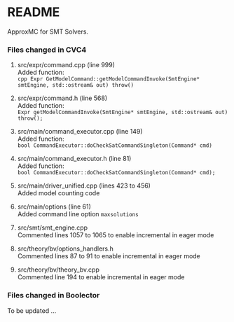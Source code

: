 # README #

ApproxMC for SMT Solvers.

### Files changed in CVC4 ###

  1. src/expr/command.cpp (line 999)  
     Added function:  
``` cpp Expr GetModelCommand::getModelCommandInvoke(SmtEngine* smtEngine, std::ostream& out) throw() ```

  2. src/expr/command.h (line 568)  
     Added function:  
     `Expr getModelCommandInvoke(SmtEngine* smtEngine, std::ostream& out) throw();`

  3. src/main/command_executor.cpp (line 149)  
     Added function:  
     `bool CommandExecutor::doCheckSatCommandSingleton(Command* cmd)`

  4. src/main/command_executor.h (line 81)  
     Added function:  
     `bool CommandExecutor::doCheckSatCommandSingleton(Command* cmd);`

  5. src/main/driver_unified.cpp (lines 423 to 456)  
     Added model counting code

  6. src/main/options (line 61)  
     Added command line option `maxsolutions`

  7. src/smt/smt_engine.cpp  
     Commented lines 1057 to 1065 to enable incremental in eager mode

  8. src/theory/bv/options_handlers.h  
     Commented lines 87 to 91 to enable incremental in eager mode

  9. src/theory/bv/theory_bv.cpp  
     Commented line 194 to enable incremental in eager mode


### Files changed in Boolector ###

To be updated ...